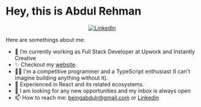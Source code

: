 # Hey, this is Abdul Rehman

<p align="center">
	<a href="https://www.linkedin.com/in/abdulrdev/"><img src="https://img.shields.io/badge/LinkedIn--_.svg?style=social&logo=linkedin" alt="LinkedIn"></a>  
</p>

Here are somethings about me:
<br />

- 🔭 I’m currently working as Full Stack Developer at Upwork and Instantly Creative
- ✨ Checkout my <a href="abdulr.dev">website</a>.
- 👨‍💻 I'm a competitive programmer and a TypeScript enthusiast (I can't imagine building anything without it).
- 💼 Experienced in React and its related ecosystems.
- 💬 I am looking for any new opportunities and my inbox is always open
- 📫 How to reach me: [beingabdulr@gmail.com](mailto:beingabdulr@gmail.com) or <a href="https://www.linkedin.com/in/abdulrdev/">Linkedin</a>

<!--
## 🔧 Technologies

</br>

![skills](https://skillicons.dev/icons?i=css,js,ts,react,nextjs,nodejs,tailwind,prisma,mysql,postgres,express,mongo,firebase,supabase,apollo,graphql,linux,git,redis,docker,redux,python,vscode&theme=dark&perline=15)
-->
